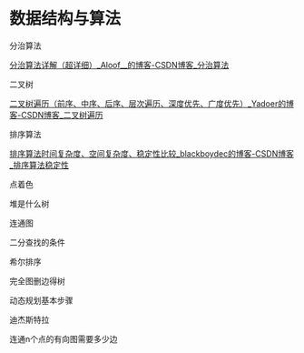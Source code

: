 # 数据结构与算法





分治算法

[分治算法详解（超详细）_Aloof__的博客-CSDN博客_分治算法](https://blog.csdn.net/weixin_43872728/article/details/101082875)



二叉树

[二叉树遍历（前序、中序、后序、层次遍历、深度优先、广度优先）_Yadoer的博客-CSDN博客_二叉树遍历](https://blog.csdn.net/My_Jobs/article/details/43451187)



排序算法

[排序算法时间复杂度、空间复杂度、稳定性比较_blackboydec的博客-CSDN博客_排序算法稳定性](https://blog.csdn.net/yushiyi6453/article/details/76407640)



点着色





堆是什么树





连通图





二分查找的条件





希尔排序



完全图删边得树





动态规划基本步骤





迪杰斯特拉



连通n个点的有向图需要多少边




